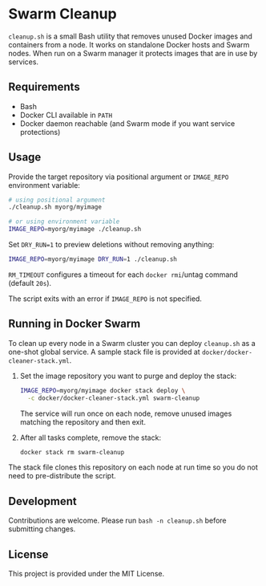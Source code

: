 # Swarm Cleanup

`cleanup.sh` is a small Bash utility that removes unused Docker images and containers from a node. It works on standalone Docker hosts and Swarm nodes. When run on a Swarm manager it protects images that are in use by services.

## Requirements

- Bash
- Docker CLI available in `PATH`
- Docker daemon reachable (and Swarm mode if you want service protections)

## Usage

Provide the target repository via positional argument or `IMAGE_REPO` environment variable:

```bash
# using positional argument
./cleanup.sh myorg/myimage

# or using environment variable
IMAGE_REPO=myorg/myimage ./cleanup.sh
```

Set `DRY_RUN=1` to preview deletions without removing anything:

```bash
IMAGE_REPO=myorg/myimage DRY_RUN=1 ./cleanup.sh
```

`RM_TIMEOUT` configures a timeout for each `docker rmi`/untag command (default `20s`).

The script exits with an error if `IMAGE_REPO` is not specified.

## Running in Docker Swarm

To clean up every node in a Swarm cluster you can deploy `cleanup.sh` as a
one-shot global service. A sample stack file is provided at
`docker/docker-cleaner-stack.yml`.

1. Set the image repository you want to purge and deploy the stack:

   ```bash
   IMAGE_REPO=myorg/myimage docker stack deploy \
     -c docker/docker-cleaner-stack.yml swarm-cleanup
   ```

   The service will run once on each node, remove unused images matching the
   repository and then exit.

2. After all tasks complete, remove the stack:

   ```bash
   docker stack rm swarm-cleanup
   ```

The stack file clones this repository on each node at run time so you do not
need to pre-distribute the script.

## Development

Contributions are welcome. Please run `bash -n cleanup.sh` before submitting changes.

## License

This project is provided under the MIT License.

